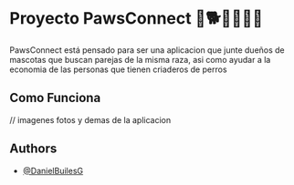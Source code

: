 
# Proyecto PawsConnect 🐶🐕🐩🐕‍🦺🦮

PawsConnect está pensado para ser una aplicacion que junte dueños de mascotas que buscan parejas de la misma raza, asi como ayudar a la economia de las personas que tienen criaderos de perros





## Como Funciona

// imagenes fotos y demas de la aplicacion


## Authors

- [@DanielBuilesG](https://github.com/DanielBuilesG)

